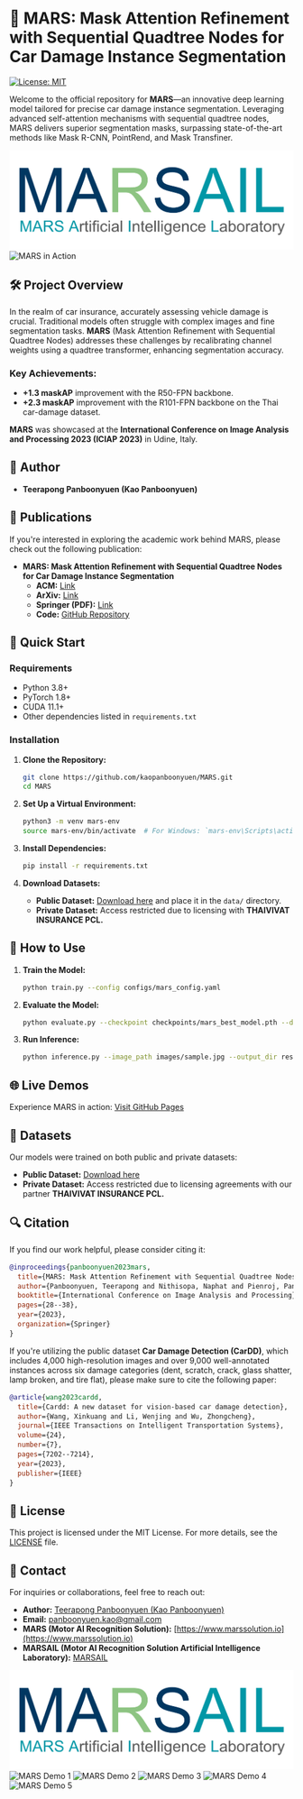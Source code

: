 # 🚌 **MARS: Mask Attention Refinement with Sequential Quadtree Nodes for Car Damage Instance Segmentation**

[![License: MIT](https://img.shields.io/badge/license-MIT-blue.svg)](LICENSE)

Welcome to the official repository for **MARS**—an innovative deep learning model tailored for precise car damage instance segmentation. Leveraging advanced self-attention mechanisms with sequential quadtree nodes, MARS delivers superior segmentation masks, surpassing state-of-the-art methods like Mask R-CNN, PointRend, and Mask Transfiner.

![MARSAIL](https://github.com/kaopanboonyuen/kaopanboonyuen.github.io/raw/main/files/MARS/MARSAIL.png)
![MARS in Action](img/featured.png)

## 🛠️ **Project Overview**

In the realm of car insurance, accurately assessing vehicle damage is crucial. Traditional models often struggle with complex images and fine segmentation tasks. **MARS** (Mask Attention Refinement with Sequential Quadtree Nodes) addresses these challenges by recalibrating channel weights using a quadtree transformer, enhancing segmentation accuracy.

### **Key Achievements:**
- **+1.3 maskAP** improvement with the R50-FPN backbone.
- **+2.3 maskAP** improvement with the R101-FPN backbone on the Thai car-damage dataset.

**MARS** was showcased at the **International Conference on Image Analysis and Processing 2023 (ICIAP 2023)** in Udine, Italy.

## 👥 **Author**

- **Teerapong Panboonyuen (Kao Panboonyuen)**  

## 📄 **Publications**

If you're interested in exploring the academic work behind MARS, please check out the following publication:

- **MARS: Mask Attention Refinement with Sequential Quadtree Nodes for Car Damage Instance Segmentation**
  - **ACM:** [Link](https://dl.acm.org/doi/10.1007/978-3-031-51023-6_3)  
  - **ArXiv:** [Link](https://arxiv.org/pdf/2305.04743)  
  - **Springer (PDF):** [Link](https://link.springer.com/chapter/10.1007/978-3-031-51023-6_3)  
  - **Code:** [GitHub Repository](https://github.com/kaopanboonyuen/MARS)

## 🚀 **Quick Start**

### **Requirements**
- Python 3.8+
- PyTorch 1.8+
- CUDA 11.1+
- Other dependencies listed in `requirements.txt`

### **Installation**

1. **Clone the Repository:**
   ```bash
   git clone https://github.com/kaopanboonyuen/MARS.git
   cd MARS
   ```

2. **Set Up a Virtual Environment:**
   ```bash
   python3 -m venv mars-env
   source mars-env/bin/activate  # For Windows: `mars-env\Scripts\activate`
   ```

3. **Install Dependencies:**
   ```bash
   pip install -r requirements.txt
   ```

4. **Download Datasets:**
   - **Public Dataset:** [Download here](https://drive.google.com/file/d/1bbyqVCKZX5Ur5Zg-uKj0jD0maWAVeOLx/view) and place it in the `data/` directory.
   - **Private Dataset:** Access restricted due to licensing with **THAIVIVAT INSURANCE PCL.**

## 🎯 **How to Use**

1. **Train the Model:**
   ```bash
   python train.py --config configs/mars_config.yaml
   ```

2. **Evaluate the Model:**
   ```bash
   python evaluate.py --checkpoint checkpoints/mars_best_model.pth --data data/test/
   ```

3. **Run Inference:**
   ```bash
   python inference.py --image_path images/sample.jpg --output_dir results/
   ```

## 🌐 **Live Demos**

Experience MARS in action: [Visit GitHub Pages](https://kaopanboonyuen.github.io/MARS)

## 📂 **Datasets**

Our models were trained on both public and private datasets:

- **Public Dataset:** [Download here](https://drive.google.com/file/d/1bbyqVCKZX5Ur5Zg-uKj0jD0maWAVeOLx/view)
- **Private Dataset:** Access restricted due to licensing agreements with our partner **THAIVIVAT INSURANCE PCL.**

## 🔍 **Citation**

If you find our work helpful, please consider citing it:

```bibtex
@inproceedings{panboonyuen2023mars,
  title={MARS: Mask Attention Refinement with Sequential Quadtree Nodes for Car Damage Instance Segmentation},
  author={Panboonyuen, Teerapong and Nithisopa, Naphat and Pienroj, Panin and Jirachuphun, Laphonchai and Watthanasirikrit, Chaiwasut and Pornwiriyakul, Naruepon},
  booktitle={International Conference on Image Analysis and Processing},
  pages={28--38},
  year={2023},
  organization={Springer}
}
```

If you're utilizing the public dataset **Car Damage Detection (CarDD)**, which includes 4,000 high-resolution images and over 9,000 well-annotated instances across six damage categories (dent, scratch, crack, glass shatter, lamp broken, and tire flat), please make sure to cite the following paper:

```bibtex
@article{wang2023cardd,
  title={Cardd: A new dataset for vision-based car damage detection},
  author={Wang, Xinkuang and Li, Wenjing and Wu, Zhongcheng},
  journal={IEEE Transactions on Intelligent Transportation Systems},
  volume={24},
  number={7},
  pages={7202--7214},
  year={2023},
  publisher={IEEE}
}
```

## 📜 **License**

This project is licensed under the MIT License. For more details, see the [LICENSE](LICENSE) file.

## 📧 **Contact**

For inquiries or collaborations, feel free to reach out:

- **Author:** [Teerapong Panboonyuen (Kao Panboonyuen)](https://kaopanboonyuen.github.io)
- **Email:** [panboonyuen.kao@gmail.com](mailto:panboonyuen.kao@gmail.com)
- **MARS (Motor AI Recognition Solution):** [https://www.marssolution.io](https://www.marssolution.io)
- **MARSAIL (Motor AI Recognition Solution Artificial Intelligence Laboratory):** [MARSAIL](https://dl.acm.org/doi/10.1007/978-3-031-51023-6_3)

![](https://github.com/kaopanboonyuen/kaopanboonyuen.github.io/raw/main/files/MARS/MARSAIL.png)
![MARS Demo 1](img/MARS01.png)
![MARS Demo 2](img/MARS_001.png)
![MARS Demo 3](img/MARS_002.png)
![MARS Demo 4](img/MARS_003.png)
![MARS Demo 5](img/MARS_005.png)